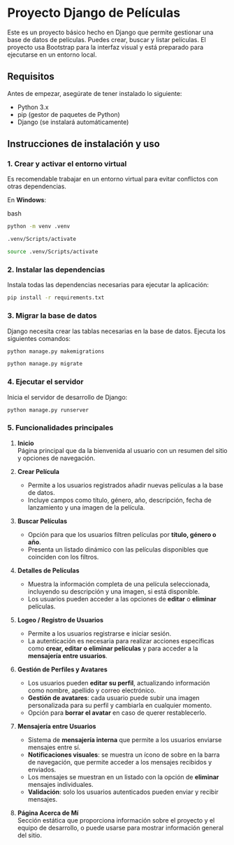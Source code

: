 # Proyecto Django de Películas

Este es un proyecto básico hecho en Django que permite gestionar una base de datos de películas. Puedes crear, buscar y listar películas. El proyecto usa Bootstrap para la interfaz visual y está preparado para ejecutarse en un entorno local.

## Requisitos

Antes de empezar, asegúrate de tener instalado lo siguiente:

- Python 3.x
- pip (gestor de paquetes de Python)
- Django (se instalará automáticamente)

## Instrucciones de instalación y uso

### 1. Crear y activar el entorno virtual

Es recomendable trabajar en un entorno virtual para evitar conflictos con otras dependencias.

En **Windows**:

bash

```bash
python -m venv .venv
```

```bash
.venv/Scripts/activate
```

```bash
source .venv/Scripts/activate
```

### 2. Instalar las dependencias

Instala todas las dependencias necesarias para ejecutar la aplicación:

```bash
pip install -r requirements.txt
```

### 3. Migrar la base de datos

Django necesita crear las tablas necesarias en la base de datos. Ejecuta los siguientes comandos:

```bash
python manage.py makemigrations

```

```bash
python manage.py migrate
```

### 4. Ejecutar el servidor

Inicia el servidor de desarrollo de Django:

```bash
python manage.py runserver
```

### 5. Funcionalidades principales

1. **Inicio**  
   Página principal que da la bienvenida al usuario con un resumen del sitio y opciones de navegación.

2. **Crear Película**  
   - Permite a los usuarios registrados añadir nuevas películas a la base de datos.  
   - Incluye campos como título, género, año, descripción, fecha de lanzamiento y una imagen de la película.  

3. **Buscar Películas**  
   - Opción para que los usuarios filtren películas por **título, género o año**.  
   - Presenta un listado dinámico con las películas disponibles que coinciden con los filtros.

4. **Detalles de Películas**  
   - Muestra la información completa de una película seleccionada, incluyendo su descripción y una imagen, si está disponible.  
   - Los usuarios pueden acceder a las opciones de **editar** o **eliminar** películas.

5. **Logeo / Registro de Usuarios**  
   - Permite a los usuarios registrarse e iniciar sesión.  
   - La autenticación es necesaria para realizar acciones específicas como **crear, editar o eliminar películas** y para acceder a la **mensajería entre usuarios**.

6. **Gestión de Perfiles y Avatares**  
   - Los usuarios pueden **editar su perfil**, actualizando información como nombre, apellido y correo electrónico.  
   - **Gestión de avatares**: cada usuario puede subir una imagen personalizada para su perfil y cambiarla en cualquier momento.  
   - Opción para **borrar el avatar** en caso de querer restablecerlo.

7. **Mensajería entre Usuarios**  
   - Sistema de **mensajería interna** que permite a los usuarios enviarse mensajes entre sí.  
   - **Notificaciones visuales**: se muestra un ícono de sobre en la barra de navegación, que permite acceder a los mensajes recibidos y enviados.  
   - Los mensajes se muestran en un listado con la opción de **eliminar** mensajes individuales.  
   - **Validación**: solo los usuarios autenticados pueden enviar y recibir mensajes.

8. **Página Acerca de Mí**  
   Sección estática que proporciona información sobre el proyecto y el equipo de desarrollo, o puede usarse para mostrar información general del sitio.
